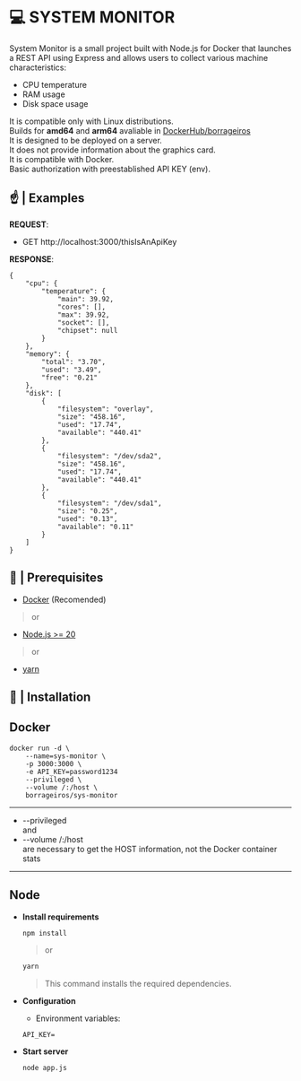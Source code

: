 
# 💻 SYSTEM MONITOR

System Monitor is a small project built with Node.js for Docker that launches a REST API using Express and allows users to collect various machine characteristics:

- CPU temperature
- RAM usage
- Disk space usage

It is compatible only with Linux distributions.  
Builds for **amd64** and **arm64** avaliable in [DockerHub/borrageiros](https://hub.docker.com/repository/docker/borrageiros/sys-monitor/tags)  
It is designed to be deployed on a server.  
It does not provide information about the graphics card.  
It is compatible with Docker.  
Basic authorization with preestablished API KEY (env).
## ☝ | Examples

**REQUEST**:  

- GET http://localhost:3000/thisIsAnApiKey

**RESPONSE**:
```
{
    "cpu": {
        "temperature": {
            "main": 39.92,
            "cores": [],
            "max": 39.92,
            "socket": [],
            "chipset": null
        }
    },
    "memory": {
        "total": "3.70",
        "used": "3.49",
        "free": "0.21"
    },
    "disk": [
        {
            "filesystem": "overlay",
            "size": "458.16",
            "used": "17.74",
            "available": "440.41"
        },
        {
            "filesystem": "/dev/sda2",
            "size": "458.16",
            "used": "17.74",
            "available": "440.41"
        },
        {
            "filesystem": "/dev/sda1",
            "size": "0.25",
            "used": "0.13",
            "available": "0.11"
        }
    ]
}
```
## 🚧 | Prerequisites

- [Docker](https://www.docker.com/) (Recomended)
> or
- [Node.js >= 20](https://nodejs.org/en/download/)
> or
- [yarn](https://classic.yarnpkg.com/lang/en/docs/install/#windows-stable)
## 📝 | Installation

## **Docker**

```
docker run -d \
    --name=sys-monitor \
    -p 3000:3000 \
    -e API_KEY=password1234
    --privileged \
    --volume /:/host \
    borrageiros/sys-monitor
```
***
- --privileged  
and  
- --volume /:/host  
are necessary to get the HOST information, not the Docker container stats
***
## **Node**

- **Install requirements**
    ```bash
    npm install
    ```
    > or  
    ```bash
    yarn
    ```
    > This command installs the required dependencies.

- **Configuration**
    - Environment variables:
    ```plaintext
    API_KEY=
    ```
- **Start server**

    ```bash
    node app.js
    ```